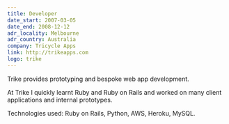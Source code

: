 ```yaml
---
title: Developer
date_start: 2007-03-05
date_end: 2008-12-12
adr_locality: Melbourne
adr_country: Australia
company: Tricycle Apps
link: http://trikeapps.com
logo: trike
---
```


Trike provides prototyping and bespoke web app development.

At Trike I quickly learnt Ruby and Ruby on Rails and worked on many client applications and internal prototypes.

Technologies used: Ruby on Rails, Python, AWS, Heroku, MySQL.
